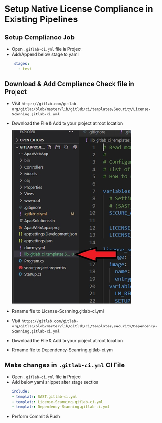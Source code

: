 # Setup Native License Compliance in Existing Pipelines


## Setup Compliance Job

- Open `.gitlab-ci.yml` file in Project
- Add/Append below stage to yaml
  ```yaml
   stages:
     - test
  ```

## Download & Add Compliance Check file in Project

- Visit `https://gitlab.com/gitlab-org/gitlab/blob/master/lib/gitlab/ci/templates/Security/License-Scanning.gitlab-ci.yml`
- Download the FIle & Add to your project at root location
    
     ![Screenshot1](./images/L6-1.jpg)

- Rename file to License-Scanning.gitlab-ci.yml

- Visit `https://gitlab.com/gitlab-org/gitlab/blob/master/lib/gitlab/ci/templates/Security/Dependency-Scanning.gitlab-ci.yml`
- Download the FIle & Add to your project at root location
- Rename file to Dependency-Scanning.gitlab-ci.yml

## Make changes in `.gitlab-ci.yml` CI File

- Open `.gitlab-ci.yml` file in Project 
- Add below yaml snippet after stage section
  ```yaml
  include:
  - template: SAST.gitlab-ci.yml
  - template: License-Scanning.gitlab-ci.yml
  - template: Dependency-Scanning.gitlab-ci.yml
  ```
- Perform Commit & Push


